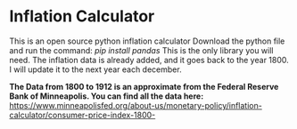 # Inflation Calculator
This is an open source python inflation calculator
Download the python file and run the command:
*pip install pandas*
This is the only library you will need. The inflation data is already added, and it goes back to the year 1800. I will update it to the next year each december.

**The Data from 1800 to 1912 is an approximate from the Federal Reserve Bank of Minneapolis. You can find all the data here:**
https://www.minneapolisfed.org/about-us/monetary-policy/inflation-calculator/consumer-price-index-1800-
